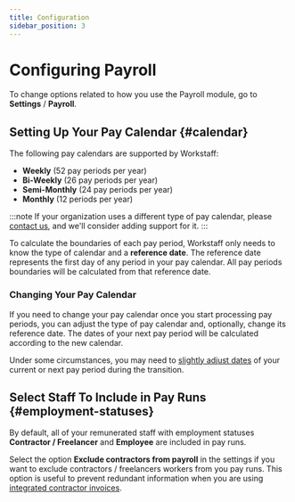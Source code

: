 ```yaml
---
title: Configuration
sidebar_position: 3
---
```


# Configuring Payroll

To change options related to how you use the Payroll module, go to **Settings** / **Payroll**.

## Setting Up Your Pay Calendar {#calendar}

The following pay calendars are supported by Workstaff:

- **Weekly** (52 pay periods per year)
- **Bi-Weekly** (26 pay periods per year)
- **Semi-Monthly** (24 pay periods per year)
- **Monthly** (12 periods per year)

:::note
If your organization uses a different type of pay calendar, please [contact us](mailto:help@workstaff.app), and we'll consider adding support for it.
:::

To calculate the boundaries of each pay period, Workstaff only needs to know the type of calendar and a **reference date**. 
The reference date represents the first day of any period in your pay calendar. All pay periods boundaries will be calculated from
that reference date.

### Changing Your Pay Calendar

If you need to change your pay calendar once you start processing pay periods, you can adjust the type of pay calendar and, optionally, change its reference date. The dates of your next pay period will be calculated according to the new calendar. 

Under some circumstances, you may need to [slightly adjust dates](./workflow.md#resize) of your current or next pay period during the transition.

## Select Staff To Include in Pay Runs {#employment-statuses}

By default, all of your remunerated staff with employment statuses **Contractor / Freelancer** and **Employee** are included in pay runs. 

Select the option **Exclude contractors from payroll** in the settings if you want to exclude contractors / freelancers workers from you pay runs. This option is useful to prevent redundant information when you are using [integrated contractor invoices](../invoicing/index.md).
